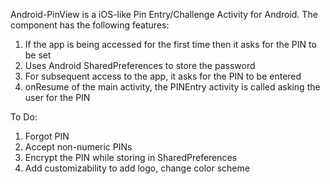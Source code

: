 Android-PinView is a iOS-like Pin Entry/Challenge Activity for Android. The component has the following features:
1. If the app is being accessed for the first time then it asks for the PIN to be set
2. Uses Android SharedPreferences to store the password
3. For subsequent access to the app, it asks for the PIN to be entered
4. onResume of the main activity, the PINEntry activity is called asking the user for the PIN


To Do:
1. Forgot PIN
2. Accept non-numeric PINs
3. Encrypt the PIN while storing in SharedPreferences
4. Add customizability to add logo, change color scheme
